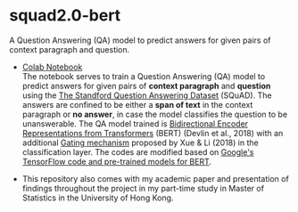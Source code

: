 # squad2.0-bert
A Question Answering (QA) model to predict answers for given pairs of context paragraph and question.

* [Colab Notebook](https://colab.research.google.com/drive/10ruy21T41erelEMq5d4d9DNHHz4_t-uK)  
The notebook serves to train a Question Answering (QA) model to predict answers for given pairs of **context paragraph** and **question** using the  [The Standford Question Answering Dataset](https://rajpurkar.github.io/SQuAD-explorer/) (SQuAD). The answers are confined to be either a **span of text** in the context paragraph or **no answer**, in case the model classifies the question to be unanswerable.
The QA model trained is [Bidirectional Encoder Representations from Transformers](https://arxiv.org/abs/1810.04805) (BERT) (Devlin et al., 2018) with an additional [Gating mechanism](https://www.aclweb.org/anthology/P18-1234) proposed by Xue & Li (2018) in the classification layer. The codes are modified based on [Google's TensorFlow code and pre-trained models for BERT](https://github.com/google-research/bert/blob/master/run_squad.py).

* This repository also comes with my academic paper and presentation of findings throughout the project in my part-time study in Master of Statistics in the University of Hong Kong.
